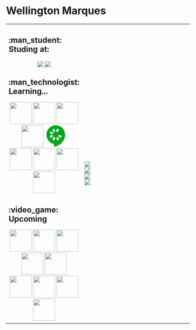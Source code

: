<h1> Wellington Marques</h1>

<table width="100%" align="center">
 <tr>
    <td align="left" width="40%">
      <div align="center">
      <h2 align="left">:man_student: Studing at:</h2>
      <a align="left" href="https://fatecrl.edu.br/cursos/analise-e-desenvolvimento-de-sistemas"><img align="center" src="https://fatecrl.edu.br/static/img/logo-fatec.png" height="100"/></a>
      <a align="right" href="https://cursos.alura.com.br/vitrinedev/wellingtonnn"><img align="center" src="https://cursos.alura.com.br/assets/images/logos/logo-alura.svg" height="100"/></a>
      </div>
      <div align="center">
<h2 align="left">:man_technologist: Learning...</h2>     
  <img src="https://cdn.jsdelivr.net/gh/devicons/devicon/icons/java/java-original-wordmark.svg" width="60" height="60"/>
  <img src="https://cdn.jsdelivr.net/gh/devicons/devicon/icons/selenium/selenium-original.svg" width="60" height="60"/>
  <img src="https://cdn.jsdelivr.net/gh/devicons/devicon/icons/spring/spring-original-wordmark.svg" width="60" height="60"/>
  <img src="https://cdn.jsdelivr.net/gh/devicons/devicon/icons/mongodb/mongodb-original-wordmark.svg" width="60" height="60"/>  
  <img src="https://raw.githubusercontent.com/devicons/devicon/55609aa5bd817ff167afce0d965585c92040787a/icons/cucumber/cucumber-plain.svg" width="60" height="60"/>
</div>
<div align="center">
  <img src="https://cdn.jsdelivr.net/gh/devicons/devicon/icons/intellij/intellij-original.svg" width="60" height="60"/>
  <img src="https://cdn.jsdelivr.net/gh/devicons/devicon/icons/kotlin/kotlin-original.svg" width="60" height="60"/>
  <img src="https://cdn.jsdelivr.net/gh/devicons/devicon/icons/vscode/vscode-original-wordmark.svg" width="60" height="60"/>
  <img src="https://cdn.jsdelivr.net/gh/devicons/devicon/icons/c/c-original.svg" width="60" height="60"/>
</div>
  <h2>:video_game: Upcoming</h2>
<div div align="center">
  <img src="https://cdn.jsdelivr.net/gh/devicons/devicon/icons/javascript/javascript-original.svg" width="60" height="60"/>
  <img src="https://cdn.jsdelivr.net/gh/devicons/devicon/icons/css3/css3-original.svg" width="60" height="60"/>
  <img src="https://cdn.jsdelivr.net/gh/devicons/devicon/icons/html5/html5-original.svg" width="60" height="60"/>
  <img src="https://cdn.jsdelivr.net/gh/devicons/devicon/icons/android/android-original-wordmark.svg" width="60" height="60"/>
  <img src="https://cdn.jsdelivr.net/gh/devicons/devicon/icons/python/python-original-wordmark.svg" width="60" height="60"/>
   
</div>
<div align="center">
  <img src="https://cdn.jsdelivr.net/gh/devicons/devicon/icons/flutter/flutter-original.svg" width="60" height="60"/>
  <img src="https://cdn.jsdelivr.net/gh/devicons/devicon/icons/mongodb/mongodb-original-wordmark.svg" width="60" height="60"/>
  <img src="https://cdn.jsdelivr.net/gh/devicons/devicon/icons/dart/dart-original.svg" width="60" height="60"/>
  <img src="https://cdn.jsdelivr.net/gh/devicons/devicon/icons/arduino/arduino-original-wordmark.svg" width="60" height="60"/>
</div>
   </td>
    <td align="right" width="57%">
  <div align="right"> 
  <a href="https://github.com/WMarques25/WMarques25">
   <img align="right" width="620" src="https://github-readme-stats.vercel.app/api?username=wmarques25&count_private=true&show_icons=true&theme=github_dark"><br>
   <img align="right" width="41.4424%" src="https://github-readme-stats.vercel.app/api/top-langs?username=wmarques25&lang_count=16&format=compact&theme=github_dark"></a>
   <a href="https://github.com/WMarques25/Imersao-Java-Alura">
   <img align="left" width="51.5%" src="https://github-readme-stats.vercel.app/api/pin/?username=wmarques25&repo=Imersao-Java-Alura&theme=github_dark"></a>
   <a href="https://github.com/WMarques25/fatec">
    <img align="left" width="51.5%" src="https://github-readme-stats.vercel.app/api/pin/?username=wmarques25&repo=Fatec&theme=github_dark"></a>
   <a href="https://github.com/WMarques25/Estudos-Alura">
    <img align="left" width="51.5%" src="https://github-readme-stats.vercel.app/api/pin/?username=wmarques25&repo=Estudos-Alura&theme=github_dark"></a>
    </div>
   </td>
 </tr>
</table>
  
